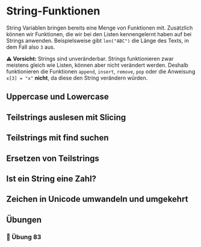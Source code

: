 # String-Funktionen

String Variablen bringen bereits eine Menge von
Funktionen mit.
Zusätzlich können wir Funktionen, die wir bei den Listen kennengelernt haben
auf bei Strings anwenden. Beispielsweise gibt `len("ABC")` die Länge des Texts,
in dem Fall also `3` aus.

**⚠️ Vorsicht:** Strings sind unveränderbar.
Strings funktionieren zwar meistens gleich wie Listen,
können aber nicht verändert werden.
Deshalb funktionieren die Funktionen `append`, `insert`, `remove`, `pop` 
oder die Anweisung `x[3] = "x"` **nicht**,
da diese den String verändern würden.

## Uppercase und Lowercase


## Teilstrings auslesen mit Slicing


## Teilstrings mit find suchen


## Ersetzen von Teilstrings


## Ist ein String eine Zahl?

## Zeichen in Unicode umwandeln und umgekehrt


## Übungen

### 📝 Übung 83



